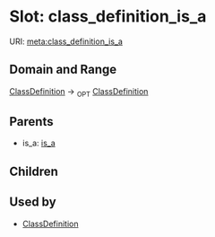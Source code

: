 
# Slot: class_definition_is_a




URI: [meta:class_definition_is_a](https://w3id.org/linkml/meta/class_definition_is_a)


## Domain and Range

[ClassDefinition](ClassDefinition.md) ->  <sub>OPT</sub> [ClassDefinition](ClassDefinition.md)

## Parents

 *  is_a: [is_a](is_a.md)

## Children


## Used by

 * [ClassDefinition](ClassDefinition.md)
